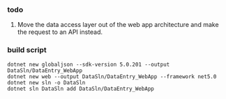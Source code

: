 ### todo

1. Move the data access layer out of the web app architecture and make the request to an API instead.


### build script
    dotnet new globaljson --sdk-version 5.0.201 --output DataSln/DataEntry_WebApp
    dotnet new web --output DataSln/DataEntry_WebApp --framework net5.0
    dotnet new sln -o DataSln
    dotnet sln DataSln add DataSln/DataEntry_WebApp
